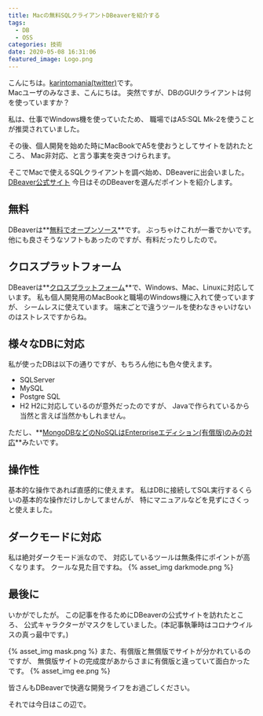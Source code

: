 ```yaml
---
title: Macの無料SQLクライアントDBeaverを紹介する
tags:
  - DB
  - OSS
categories: 技術
date: 2020-05-08 16:31:06
featured_image: Logo.png
---
```



こんにちは。[karintomania(twitter)](https://twitter.com/karintozuki)です。  
Macユーザのみなさま、こんにちは。
突然ですが、DBのGUIクライアントは何を使っていますか？

私は、仕事でWindows機を使っていたため、
職場ではA5:SQL Mk-2を使うことが推奨されていました。
<!-- more -->
その後、個人開発を始めた時にMacBookでA5を使おうとしてサイトを訪れたところ、
Mac非対応、と言う事実を突きつけられます。  

そこでMacで使えるSQLクライアントを調べ始め、DBeaverに出会いました。
[DBeaver公式サイト](https://dbeaver.io/download/)
今日はそのDBeaverを選んだポイントを紹介します。

## 無料
DBeaverは**<u>無料でオープンソース</u>**です。
ぶっちゃけこれが一番でかいです。
他にも良さそうなソフトもあったのですが、有料だったりしたので。

## クロスプラットフォーム
DBeaverは**<u>クロスプラットフォーム</u>**で、Windows、Mac、Linuxに対応しています。
私も個人開発用のMacBookと職場のWindows機に入れて使っていますが、
シームレスに使えています。
端末ごとで違うツールを使わなきゃいけないのはストレスですからね。
   
## 様々なDBに対応
私が使ったDBは以下の通りですが、もちろん他にも色々使えます。
- SQLServer
- MySQL
- Postgre SQL
- H2
H2に対応しているのが意外だったのですが、
Javaで作られているから当然と言えば当然かもしれません。

ただし、**<u>MongoDBなどのNoSQLはEnterpriseエディション(有償版)のみの対応</u>**みたいです。

## 操作性
基本的な操作であれば直感的に使えます。
私はDBに接続してSQL実行するくらいの基本的な操作だけしかしてませんが、
特にマニュアルなどを見ずにさくっと使えました。

## ダークモードに対応
私は絶対ダークモード派なので、
対応しているツールは無条件にポイントが高くなります。
クールな見た目ですね。
{% asset_img darkmode.png %}

## 最後に
いかがでしたが。
この記事を作るためにDBeaverの公式サイトを訪れたところ、
公式キャラクターがマスクをしていました。(本記事執筆時はコロナウイルスの真っ最中です。)

{% asset_img mask.png %}
また、有償版と無償版でサイトが分かれているのですが、
無償版サイトの完成度があからさまに有償版と違っていて面白かったです。
{% asset_img ee.png %}


皆さんもDBeaverで快適な開発ライフをお過ごしください。

それでは今日はこの辺で。